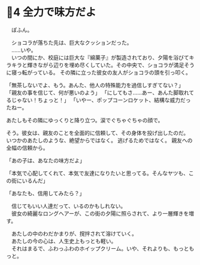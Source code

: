 # 🍨4 全力で味方だよ

　ぽふん。

　ショコラが落ちた先は、巨大なクッションだった。  
　……いや。  
　いつの間にか、校庭には巨大な『綿菓子』が製造されており、夕陽を浴びてキラキラと輝きながら辺りを埋め尽くしていた。その中央で、ショコラが満足そうに寝っ転がっている。
その隣に立った彼女の友人がショコラの頭を引っ叩く。

「無茶しないでよ、もう。あんた、他人の特殊能力を過信しすぎてない？」
「親友の事を信じて、何が悪いのよう」
「にしてもさ……あー、あんた脚取れてるじゃない！ちょっと！」
「いやー、ポップコーンロケット、結構な威力だったねー。

あたしもその隣にゆっくりと降り立つ。涙でぐちゃぐちゃの顔で。

そう。彼女は、親友のことを全面的に信頼して、その身体を投げ出したのだ。
いつかのあたしのような、絶望からではなく。
逃げるためではなく。
親友への全幅の信頼から。


「あの子は、あなたの味方だよ」


「本気で心配してくれて、本気で友達になりたいと思ってる。そんなヤツも、この街にいるんだ」


「あなたも、信用してみたら？」

　信じてもいい人達だって、いるのかもしれない。  
　彼女の綺麗なロングヘアーが、この街の夕陽に照らされて、より一層輝きを増す。

　あたしの中のわだかまりが、撹拌されて溶けていく。  
　あたしの今の心は、人生史上もっとも軽い。  
　それはまるで、ふわっふわのホイップクリーム。いや、それよりも、もっともっと。
